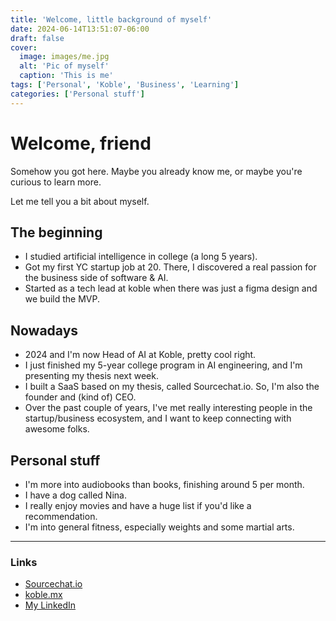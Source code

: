 ```yaml
---
title: 'Welcome, little background of myself'
date: 2024-06-14T13:51:07-06:00
draft: false
cover:
  image: images/me.jpg
  alt: 'Pic of myself'
  caption: 'This is me'
tags: ['Personal', 'Koble', 'Business', 'Learning']
categories: ['Personal stuff']
---
```


# Welcome, friend

Somehow you got here. Maybe you already know me, or maybe you're curious to learn more.

Let me tell you a bit about myself.

## The beginning

- I studied artificial intelligence in college (a long 5 years).
- Got my first YC startup job at 20. There, I discovered a real passion for the business side of software & AI.
- Started as a tech lead at koble when there was just a figma design and we build the MVP.

## Nowadays

- 2024 and I'm now Head of AI at Koble, pretty cool right.
- I just finished my 5-year college program in AI engineering, and I'm presenting my thesis next week.
- I built a SaaS based on my thesis, called Sourcechat.io. So, I'm also the founder and (kind of) CEO.
- Over the past couple of years, I've met really interesting people in the startup/business ecosystem, and I want to keep connecting with awesome folks.

## Personal stuff

- I'm more into audiobooks than books, finishing around 5 per month.
- I have a dog called Nina.
- I really enjoy movies and have a huge list if you'd like a recommendation.
- I'm into general fitness, especially weights and some martial arts.

---

### Links

- [Sourcechat.io](https://www.sourcechat.io/)
- [koble.mx](https://koble.mx/)
- [My LinkedIn](https://www.linkedin.com/in/saulgallegos)
